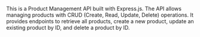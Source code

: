 This is a Product Management API built with Express.js. The API allows managing products with CRUD (Create, Read, Update, Delete) operations.
It provides endpoints to retrieve all products, create a new product, update an existing product by ID, and delete a product by ID.

